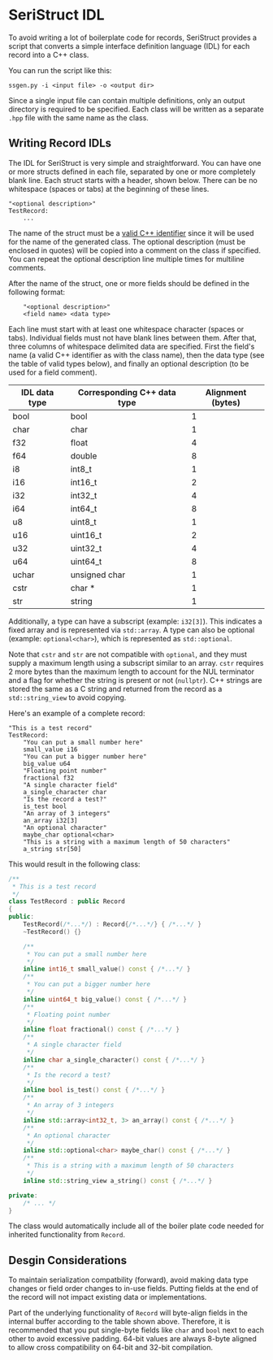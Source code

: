 # SeriStruct IDL
To avoid writing a lot of boilerplate code for records, SeriStruct provides a script that converts a simple interface definition language (IDL) for each record into a C++ class.

You can run the script like this:

```
ssgen.py -i <input file> -o <output dir>
```

Since a single input file can contain multiple definitions, only an output directory is required to be specified. Each class will be written as a separate `.hpp` file with the same name as the class.

## Writing Record IDLs
The IDL for SeriStruct is very simple and straightforward. You can have one or more structs defined in each file, separated by one or more completely blank line. Each struct starts with a header, shown below. There can be no whitespace (spaces or tabs) at the beginning of these lines.

```
"<optional description>"
TestRecord:
    ...
```

The name of the struct must be a [valid C++ identifier](https://en.cppreference.com/w/cpp/language/identifiers) since it will be used for the name of the generated class. The optional description (must be enclosed in quotes) will be copied into a comment on the class if specified. You can repeat the optional description line multiple times for multiline comments.

After the name of the struct, one or more fields should be defined in the following format:

```
    "<optional description>"
    <field name> <data type>
```

Each line must start with at least one whitespace character (spaces or tabs). Individual fields must not have blank lines between them. After that, three columns of whitespace delimited data are specified. First the field's name (a valid C++ identifier as with the class name), then the data type (see the table of valid types below), and finally an optional description (to be used for a field comment).

| IDL data type | Corresponding C++ data type | Alignment (bytes) |
| --- | --- | --- |
| bool | bool | 1 |
| char | char | 1|
| f32 | float | 4 |
| f64 | double | 8 |
| i8 | int8_t | 1 |
| i16 | int16_t | 2 |
| i32 | int32_t | 4 |
| i64 | int64_t | 8 |
| u8 | uint8_t | 1 |
| u16 | uint16_t | 2 |
| u32 | uint32_t | 4 |
| u64 | uint64_t | 8 |
| uchar | unsigned char | 1 |
| cstr | char * | 1 |
| str | string | 1 |

Additionally, a type can have a subscript (example: `i32[3]`). This indicates a fixed array and is represented via `std::array`. A type can also be optional (example: `optional<char>`), which is represented as `std::optional`.

Note that `cstr` and `str` are not compatible with `optional`, and they must supply a maximum length using a subscript similar to an array. `cstr` requires 2 more bytes than the maximum length to account for the NUL terminator and a flag for whether the string is present or not (`nullptr`). C++ strings are stored the same as a C string and returned from the record as a `std::string_view` to avoid copying.

Here's an example of a complete record:

```
"This is a test record"
TestRecord:
    "You can put a small number here"
    small_value i16
    "You can put a bigger number here"
    big_value u64
    "Floating point number"
    fractional f32
    "A single character field"
    a_single_character char
    "Is the record a test?"
    is_test bool
    "An array of 3 integers"
    an_array i32[3]
    "An optional character"
    maybe_char optional<char>
    "This is a string with a maximum length of 50 characters"
    a_string str[50]
```

This would result in the following class:

```c++
/**
 * This is a test record
 */
class TestRecord : public Record
{
public:
    TestRecord(/*...*/) : Record{/*...*/} { /*...*/ }
    ~TestRecord() {}

    /**
     * You can put a small number here
     */
    inline int16_t small_value() const { /*...*/ }
    /**
     * You can put a bigger number here
     */
    inline uint64_t big_value() const { /*...*/ }
    /**
     * Floating point number
     */
    inline float fractional() const { /*...*/ }
    /**
     * A single character field
     */
    inline char a_single_character() const { /*...*/ }
    /**
     * Is the record a test?
     */
    inline bool is_test() const { /*...*/ }
    /**
     * An array of 3 integers
     */
    inline std::array<int32_t, 3> an_array() const { /*...*/ }
    /**
     * An optional character
     */
    inline std::optional<char> maybe_char() const { /*...*/ }
    /**
     * This is a string with a maximum length of 50 characters
     */
    inline std::string_view a_string() const { /*...*/ }

private:
    /* ... */
}
```

The class would automatically include all of the boiler plate code needed for inherited functionality from `Record`.

## Desgin Considerations
To maintain serialization compatbility (forward), avoid making data type changes or field order changes to in-use fields. Putting fields at the end of the record will not impact existing data or implementations.

Part of the underlying functionality of `Record` will byte-align fields in the internal buffer according to the table shown above. Therefore, it is recommended that you put single-byte fields like `char` and `bool` next to each other to avoid excessive padding. 64-bit values are always 8-byte aligned to allow cross compatibility on 64-bit and 32-bit compilation.